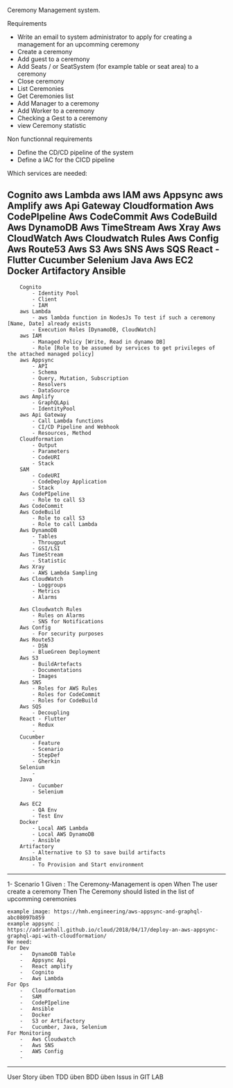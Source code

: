 Ceremony Management system.

Requirements


- Write an email to system administrator to apply for creating a management for an upcomming ceremony
- Create a ceremony
- Add guest to a ceremony
- Add Seats / or SeatSystem (for example table or seat area) to a ceremony
- Close ceremony
- List Ceremonies
- Get Ceremonies list
- Add Manager to a ceremony
- Add Worker to a ceremony
- Checking a Gest to a ceremony
- view Ceremony statistic

Non functionnal requirements
- Define the CD/CD pipeline of the system
- Define a IAC for the CICD pipeline

Which services are needed:


Cognito
aws Lambda
aws IAM
aws Appsync
aws Amplify
aws Api Gateway
Cloudformation
Aws CodePIpeline
Aws CodeCommit
Aws CodeBuild
Aws DynamoDB
Aws TimeStream
Aws Xray
Aws CloudWatch
Aws Cloudwatch Rules
Aws Config
Aws Route53
Aws S3
Aws SNS
Aws SQS
React  - Flutter
Cucumber
Selenium
Java
Aws EC2
Docker
Artifactory
Ansible
---------------------------------

		Cognito
			- Identity Pool
			- Client
			- IAM 
		aws Lambda
			- aws lambda function in NodesJs To test if such a ceremony [Name, Date] already exists
			- Execution Roles [DynamoDB, CloudWatch]
		aws IAM
			- Managed Policy [Write, Read in dynamo DB]
			- Role [Role to be assumed by services to get privileges of the attached managed policy]
		aws Appsync
			- API
			- Schema
			- Query, Mutation, Subscription
			- Resolvers
			- DataSource
		aws Amplify
			- GraphQLApi
			- IdentityPool
		aws Api Gateway
			- Call Lambda functions
			- CI/CD Pipeline and Webhook
			- Resources, Method
		Cloudformation
			- Output
			- Parameters
			- CodeURI
			- Stack
		SAM
			- CodeURI
			- CodeDeploy Application
			- Stack
		Aws CodePIpeline
			- Role to call S3
		Aws CodeCommit
		Aws CodeBuild
			- Role to call S3
			- Role to call Lambda
		Aws DynamoDB
			- Tables
			- Througput
			- GSI/LSI
		Aws TimeStream
			- Statistic
		Aws Xray
			- AWS Lambda Sampling
		Aws CloudWatch
			- Loggroups
			- Metrics
			- Alarms
			
		Aws Cloudwatch Rules
			- Rules on Alarms
			- SNS for Notifications
		Aws Config
			- For security purposes
		Aws Route53
			- DSN
			- BlueGreen Deployment
		Aws S3
			- BuildArtefacts
			- Documentations
			- Images
		Aws SNS
			- Roles for AWS Rules
			- Roles for CodeCommit
			- Roles for CodeBuild 
		Aws SQS
			- Decoupling 
		React - Flutter
			- Redux
			- 
		Cucumber
			- Feature
			- Scenario
			- StepDef
			- Gherkin
		Selenium
			- 
		Java
			- Cucumber
			- Selenium
		
		Aws EC2
			- QA Env
			- Test Env
		Docker
			- Local AWS Lambda
			- Local AWS DynamoDB
			- Ansible
		Artifactory
			- Alternative to S3 to save build artifacts
		Ansible
			- To Provision and Start environment


-----------------------

1- Scenario 1
	Given : The Ceremony-Management is open
		When The user create a ceremony
		   Then The Ceremony should listed in the list of upcomming ceremonies
	
	example image: https://hmh.engineering/aws-appsync-and-graphql-abc08097b859
	example appsync : https://adrianhall.github.io/cloud/2018/04/17/deploy-an-aws-appsync-graphql-api-with-cloudformation/
	We need: 
	For Dev
		-	DynamoDB Table
		-	Appsync Api
		-	React amplify
		-	Cognito
		-	Aws Lambda
	For Ops
		- 	Cloudformation
		- 	SAM
		- 	CodePIpeline
		-	Ansible
		-	Docker
		-	S3 or Artifactory
		-	Cucumber, Java, Selenium
	For Monitoring
		-	Aws Cloudwatch
		- 	Aws SNS
		-	AWS Config
		-	
		
		
---------
User Story üben
TDD üben
BDD üben
Issus in GIT LAB